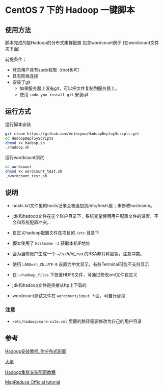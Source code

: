 # CentOS 7 下的 Hadoop 一键脚本

## 使用方法

脚本完成的是Hadoop的分布式集群配置
包含wordcount例子 (在wordcount文件夹下面)

前提条件：

- 登录用户具有sudo权限（root也可）
- 具有网络连接
- 安装了git
  - 如果服务器上没有git，可以把文件复制到服务器上。
  - 使用 `sudo yum install git` 安装git


## 运行方式

运行脚本安装
```bash
git clone https://github.com/enihsyou/HadoopDeployScripts.git
cd HadoopDeployScripts
chmod +x hadoop.sh
./hadoop.sh
```

运行wordcount测试
```bash
cd wordcount
chmod +x wordcount_test.sh
./wordcount_test.sh
```


## 说明

- hosts.txt文件里的hosts记录会被追加到/etc/hosts里；未修改hostname。
- jdk和hadoop文件在这个账户目录下，系统变量使用用户配置文件的设置，不会和系统配置冲突。
- 自定义hadoop配置文件在项目的 `/etc` 目录下
- 脚本使用了 `hostname -I` 获取本机IP地址
- 会为当前账户生成一个 *~/.ssh/id_rsa* 的RSA非对称密钥，注意冲突。
- 使用 `LANG=zh_CN.UTF-8` 设置为中文显示，有些Terminal可能不支持显示
- 在 `~/hadoop_files` 下放置HDFS文件，可通过修改xml文件自定义
- jdk和hadoop文件是直接从ftp上下载的


- wordcount测试文件在 `wordcount/input` 下面，可自行替换
### 注意
- `/etc/hadoop/core-site.xml` 里面的路径需要修改为自己的用户目录



## 参考

[Hadoop安装教程_伪分布式配置](http://dblab.xmu.edu.cn/blog/install-hadoop-in-centos)

[大佬](https://github.com/dccif/HadoopInstall)

[Hadoop集群安装配置教程](http://dblab.xmu.edu.cn/blog/install-hadoop-cluster/)

[MapReduce Official tutorial](https://hadoop.apache.org/docs/stable/hadoop-mapreduce-client/hadoop-mapreduce-client-core/MapReduceTutorial.html)
